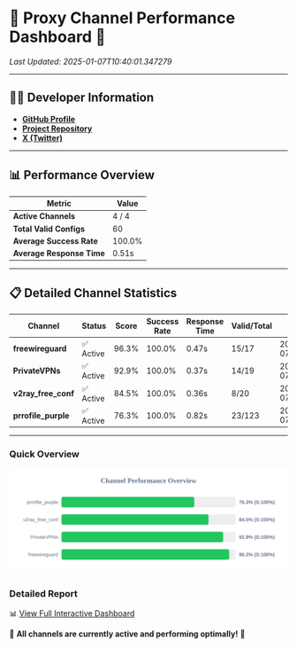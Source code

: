 # 🌟 Proxy Channel Performance Dashboard 🌟

_Last Updated: 2025-01-07T10:40:01.347279_

---

## 👩‍💻 Developer Information

- **[GitHub Profile](https://github.com/4n0nymou3)**  
- **[Project Repository](https://github.com/4n0nymou3/multi-proxy-config-fetcher)**  
- **[X (Twitter)](https://x.com/4n0nymou3)**  

---

## 📊 Performance Overview

| Metric                | Value       |
|-----------------------|-------------|
| **Active Channels**   | 4 / 4       |
| **Total Valid Configs** | 60          |
| **Average Success Rate** | 100.0%      |
| **Average Response Time** | 0.51s       |

---

## 📋 Detailed Channel Statistics

| Channel          | Status     | Score  | Success Rate | Response Time | Valid/Total | Last Success               |
|------------------|------------|--------|--------------|---------------|-------------|----------------------------|
| **freewireguard**  | ✅ Active  | 96.3%  | 100.0% | 0.47s         | 15/17       | 2025-01-07T10:40:01.345430 |
| **PrivateVPNs**  | ✅ Active  | 92.9%  | 100.0% | 0.37s         | 14/19       | 2025-01-07T10:40:00.847048 |
| **v2ray_free_conf**  | ✅ Active  | 84.5%  | 100.0% | 0.36s         | 8/20       | 2025-01-07T10:40:00.445018 |
| **prrofile_purple**  | ✅ Active  | 76.3%  | 100.0% | 0.82s         | 23/123       | 2025-01-07T10:40:00.016794 |

---

### Quick Overview
<div align="center">
  <a href="https://raw.githubusercontent.com/nullluser/NullRepo/refs/heads/main/assets/channel_stats_chart.svg">
    <img src="https://raw.githubusercontent.com/nullluser/NullRepo/refs/heads/main/assets/channel_stats_chart.svg" alt="Source Performance Statistics" width="800">
  </a>
</div>

### Detailed Report
📊 [View Full Interactive Dashboard](https://htmlpreview.github.io/?https://github.com/nullluser/NullRepo/blob/main/assets/performance_report.html)

🎉 **All channels are currently active and performing optimally!** 🎉
